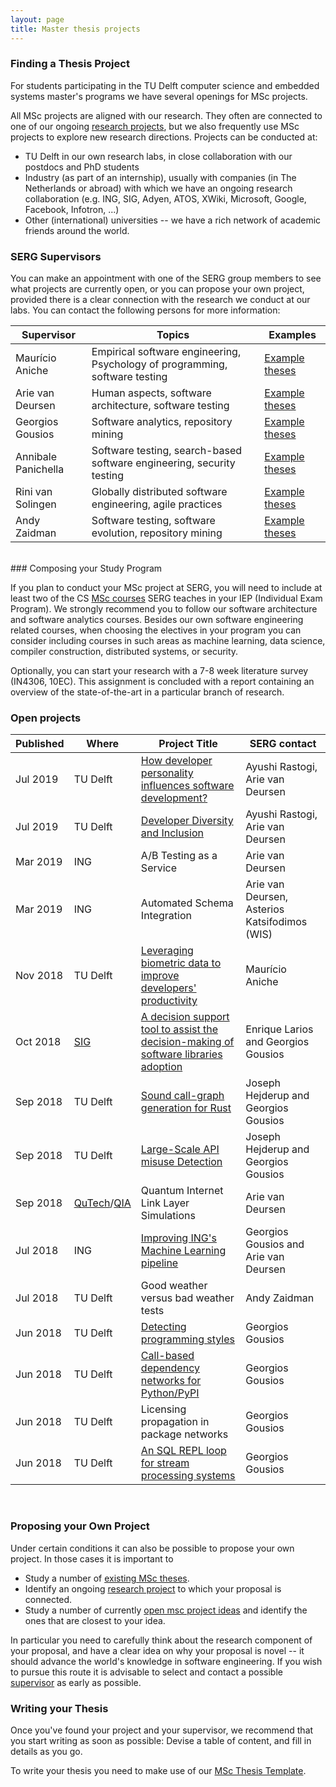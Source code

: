 ```yaml
---
layout: page
title: Master thesis projects
---
```


### Finding a Thesis Project

For students participating in the TU Delft computer science and embedded systems master's programs we have several openings for MSc projects.

All MSc projects are aligned with our research. They often are connected to one of our ongoing [research projects](research.html), but we also frequently use MSc projects to explore new research directions.
Projects can be conducted at:

- TU Delft in our own research labs, in close collaboration with our postdocs and PhD students
- Industry (as part of an internship), usually with companies (in The Netherlands or abroad) with which we have an ongoing research collaboration (e.g. ING, SIG, Adyen, ATOS, XWiki, Microsoft, Google, Facebook, Infotron, ...)
- Other (international) universities -- we have a rich network of academic friends around the world.

<a id="supervisors"></a>
### SERG Supervisors

You can make an appointment with one of the SERG group members to see what projects are currently open, or you can propose your own project, provided there is a clear connection with the research we conduct at our labs. You can contact the following persons for more information:

[theses-mauricio]: https://repository.tudelft.nl/islandora/search/contributor%3Aaniche?collection=education&f%5B0%5D=mods_genre_s%3A%22master%5C%20thesis%22
[theses-felienne]: https://repository.tudelft.nl/islandora/search/contributor%3A%22hermans%2C%20f%22%20OR%20contributor%3Afelienne%20OR%20contributor%3A%22hermans%2C%20f.f.j%22?collection=education&f%5B0%5D=mods_genre_s%3A%22master%5C%20thesis%22
[theses-georgios]: https://repository.tudelft.nl/islandora/search/contributor%3Agousios?collection=education&f%5B0%5D=mods_genre_s%3A%22master%5C%20thesis%22
[theses-annibale]: https://repository.tudelft.nl/islandora/search/contributor%3Apanichella?collection=education
[theses-andy]: https://repository.tudelft.nl/islandora/search/contributor%3Azaidman?collection=education&f%5B0%5D=mods_genre_s%3A%22master%5C%20thesis%22
[theses-arie]: https://repository.tudelft.nl/islandora/search/contributor%3Adeursen?collection=education&f%5B0%5D=mods_genre_s%3A%22master%5C%20thesis%22
[theses-rini]: https://repository.tudelft.nl/islandora/search/contributor%3Asolingen?collection=education&f%5B0%5D=mods_genre_s%3A%22master%5C%20thesis%22

Supervisor | Topics | Examples
|---|---|---|
Maurício Aniche | Empirical software engineering, Psychology of programming, software testing | [Example theses][theses-mauricio]
Arie van Deursen | Human aspects, software architecture, software testing | [Example theses][theses-arie]
Georgios Gousios | Software analytics, repository mining | [Example theses][theses-georgios]
Annibale Panichella | Software testing, search-based software engineering, security testing | [Example theses][theses-annibale]
Rini van Solingen | Globally distributed software engineering, agile practices | [Example theses][theses-rini]
Andy Zaidman | Software testing, software evolution, repository mining | [Example theses][theses-andy]

<!-- Maybe add some student papers as well, e.g., ICSE 2018, ICSE SEIP, MSR, TSE, ... -->

<br/>
### Composing your Study Program

If you plan to conduct your MSc project at SERG, you will need to include at least two of the CS [MSc courses](teaching.html#msc) SERG teaches in your IEP (Individual Exam Program). We strongly recommend you to follow our software architecture and software analytics courses.
Besides our own software engineering related courses, when choosing the electives in your program you can consider including courses in such areas as machine learning, data science, compiler construction, distributed systems, or security.

Optionally, you can start your research with a 7-8 week literature survey (IN4306, 10EC). This assignment is concluded with a report containing an overview of the state-of-the-art in a particular branch of research.

<a id="open"></a>

### Open projects

Published | Where |  Project Title       | SERG contact           |
|---------|-------|----------------------|------------------------|
Jul 2019    | TU Delft  | [How developer personality influences software development?](/msctopics/personality-performance.html)| Ayushi Rastogi, Arie van Deursen| 
Jul 2019    | TU Delft  | [Developer Diversity and Inclusion](/msctopics/diversity-inclusion.html)| Ayushi Rastogi, Arie van Deursen|
Mar 2019    | ING        | A/B Testing as a Service | Arie van Deursen |
Mar 2019    | ING        | Automated Schema Integration | Arie van Deursen, Asterios Katsifodimos (WIS) |
Nov 2018    | TU Delft   | [Leveraging biometric data to improve developers' productivity](/msctopics/biometric-data-and-dev-productivity) | Maurício Aniche |
Oct 2018    | [SIG](https://www.sig.eu/) | [A decision support tool to assist the decision-making of software libraries adoption](/msctopics/libraries-adopt.html) | Enrique Larios and Georgios Gousios|
Sep 2018    | TU Delft   | [Sound call-graph generation for Rust](/msctopics/rust-cg.html) | Joseph Hejderup and Georgios Gousios |
Sep 2018    | TU Delft   | [Large-Scale API misuse Detection](/msctopics/prazi-api.html) | Joseph Hejderup and Georgios Gousios |
Sep 2018    | [QuTech]/[QIA] | Quantum Internet Link Layer Simulations | Arie van Deursen |
Jul 2018    | ING   | [Improving ING's Machine Learning pipeline](/msctopics/ing-ml-pipeline.html) | Georgios Gousios and Arie van Deursen
Jul 2018    | TU Delft   | Good weather versus bad weather tests | Andy Zaidman |
Jun 2018    | TU Delft   | [Detecting programming styles](/msctopics/programming-style-detection.html) | Georgios Gousios |
Jun 2018    | TU Delft   | [Call-based dependency networks for Python/PyPI](/msctopics/python-cdn.html) | Georgios Gousios |
Jun 2018    | TU Delft   | Licensing propagation in package networks | Georgios Gousios |
Jun 2018    | TU Delft   | [An SQL REPL loop for stream processing systems](/msctopics/codefeedr-repl.html) | Georgios Gousios |

[qutech]: https://qutech.nl/
[qia]: http://quantum-internet.team/
[adyen]: https://www.adyen.com/
[sig]: https://www.sig.eu/

<br/>

### Proposing your Own Project

Under certain conditions it can also be possible to propose your own project.
In those cases it is important to 

- Study a number of [existing MSc theses](#supervisors).
- Identify an ongoing [research project](research.html) to which your proposal is connected.
- Study a number of currently [open msc project ideas](#open) and identify the ones that are closest to your idea.

In particular you need to carefully think about the research component of your proposal, and have a clear idea on why your proposal is novel -- it should advance the world's knowledge in software engineering.
If you wish to pursue this route it is advisable to select and contact a possible [supervisor](#supervisor) as early as possible.

### Writing your Thesis

Once you've found your project and your supervisor, we recommend that you start writing as soon as possible: Devise a table of content, and fill in details as you go.

To write your thesis you need to make use of our [MSc Thesis Template](https://github.com/SERG-Delft/thesis-template).
